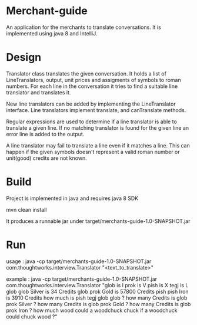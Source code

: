 # Merchant-guide

An application for the merchants to translate conversations. It is implemented using java 8 and IntelliJ.

# Design

Translator class translates the given conversation. It holds a list of LineTranslators, output, unit prices and assigments
of symbols to roman numbers. For each line in the conversation it tries to find a suitable line translator and translates it.

New line translators can be added by implementing the LineTranslator interface. Line translators implement translate,
and canTranslate methods.

Regular expressions are used to determine if a line translator is able to translate a given line. If no matching
 translator is  found  for the given line an error line is added to the output.

A line translator may fail to translate a line even if it matches a line. This can happen if the given symbols doesn't
represent a valid roman number or unit(good) credits are not known.

# Build

Project is implemented in java and requires java 8 SDK

mvn clean install

It produces a runnable jar under target/merchants-guide-1.0-SNAPSHOT.jar

# Run

usage : java -cp target/merchants-guide-1.0-SNAPSHOT.jar com.thoughtworks.interview.Translator "<text_to_translate>"

example :
java -cp target/merchants-guide-1.0-SNAPSHOT.jar com.thoughtworks.interview.Translator "glob is I
prok is V
pish is X
tegj is L
glob glob Silver is 34 Credits
glob prok Gold is 57800 Credits
pish pish Iron is 3910 Credits
how much is pish tegj glob glob ?
how many Credits is glob prok Silver ?
how many Credits is glob prok Gold ?
how many Credits is glob prok Iron ?
how much wood could a woodchuck chuck if a woodchuck could chuck wood ?"



